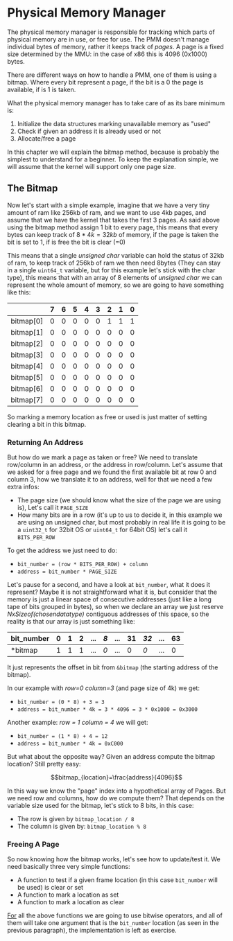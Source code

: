 # Physical Memory Manager

The physical memory manager is responsible for tracking which parts of physical memory are in use, or free for use. The PMM doesn't manage individual bytes of memory, rather it keeps track of *pages*. A page is a fixed size determined by the MMU: in the case of x86 this is 4096 (0x1000) bytes.

There are different ways on how to handle a PMM, one of them is using a bitmap. Where every bit represent a page, if the bit is a 0 the page is available, if is 1 is taken.

What the physical memory manager has to take care of as its bare minimum is:

1. Initialize the data structures marking unavailable memory as "used"
2. Check if given an address it is already used or not
3. Allocate/free a page

In this chapter we will explain the bitmap method, because is probably the simplest to understand for a beginner. To keep the explanation simple, we will assume that the kernel will support only one page size.

## The Bitmap

Now let's start with a simple example, imagine that we have a very tiny amount of ram like 256kb of ram, and we want to use 4kb pages, and assume that we have the kernel that takes the first 3 pages. As said above using the bitmap method assign 1 bit to every page, this means that every bytes can keep track of $8*4k=32kb$ of memory, if the page is taken the bit is set to 1, if is free the bit is clear (=0)

This means that a single *unsigned char* variable can hold the status of 32kb of ram, to keep track of 256kb of ram we then need 8bytes (They can stay in a single `uint64_t` variable, but for this example let's stick with the char type), this means that with an array of 8 elements of *unsigned char* we can represent the whole amount of memory, so we are going to have something like this:


|           | 7 | 6 | 5 | 4 | 3 | 2 | 1 | 0 |
|-----------|---|---|---|---|---|---|---|---|
| bitmap[0] | 0 | 0 | 0 | 0 | 0 | 1 | 1 | 1 |
| bitmap[1] | 0 | 0 | 0 | 0 | 0 | 0 | 0 | 0 |
| bitmap[2] | 0 | 0 | 0 | 0 | 0 | 0 | 0 | 0 |
| bitmap[3] | 0 | 0 | 0 | 0 | 0 | 0 | 0 | 0 |
| bitmap[4] | 0 | 0 | 0 | 0 | 0 | 0 | 0 | 0 |
| bitmap[5] | 0 | 0 | 0 | 0 | 0 | 0 | 0 | 0 |
| bitmap[6] | 0 | 0 | 0 | 0 | 0 | 0 | 0 | 0 |
| bitmap[7] | 0 | 0 | 0 | 0 | 0 | 0 | 0 | 0 |

So marking a memory location as free or used is just matter of setting clearing a bit in this bitmap.

### Returning An Address

But how do we mark a page as taken or free? We need to translate row/column in an address, or the address in row/column. Let's assume that we asked for a free page and we found the first available bit at row 0 and column 3, how we translate it to an address, well for that we need a few extra infos:

* The page size (we should know what the size of the page we are using is), Let's call it `PAGE_SIZE`
* How many bits are in a row (it's up to us to decide it, in this example we are using an unsigned char, but most probably in real life it is going to be a `uint32_t` for 32bit OS or `uint64_t` for 64bit OS) let's call it `BITS_PER_ROW`

To get the address we just need to do:

* `bit_number = (row * BITS_PER_ROW) + column`
* `address = bit_number * PAGE_SIZE`

Let's pause for a second, and have a look at `bit_number`, what it does it represent? Maybe it is not straightforward what it is, but consider that the memory is just a linear space of consecutive addresses (just like a long tape of bits grouped in bytes), so when we declare an array we just reserve *NxSizeof(chosendatatype)* contiguous addresses of this space, so the reality is that our array is just something like:

 | bit_number | 0 | 1 | 2 | ... | *8* | ... | 31 | *32* | ... | 63 |
 |------------|---|---|---|-----|-----|-----|----|------|-----|----|
 | \*bitmap   | 1 | 1 | 1 | ... | *0* | ... |  0 |  *0* | ... |  0 |

It just represents the offset in bit from `&bitmap` (the starting address of the bitmap).

In our example with *row=0 column=3* (and page size of 4k) we get:

* `bit_number = (0 * 8) + 3 = 3`
* `address = bit_number * 4k = 3 * 4096 = 3 * 0x1000 = 0x3000`

Another example: *row = 1 column = 4* we will get:

* `bit_number = (1 * 8) + 4 = 12`
* `address = bit_number * 4k = 0xC000`

But what about the opposite way? Given an address compute the bitmap location? Still pretty easy:

$$bitmap_{location}=\frac{address}{4096}$$

In this way we know the "page" index into a hypothetical array of Pages. But we need row and columns, how do we compute them? That depends on the variable size used for the bitmap, let's stick to 8 bits, in this case:

* The row is given by `bitmap_location / 8`
* The column is given by: `bitmap_location % 8`

### Freeing A Page

So now knowing how the bitmap works, let's see how to update/test it. We need basically three very simple functions:

* A function to test if a given frame location (in this case `bit_number` will be used) is clear or set
* A function to mark a location as set
* A function to mark a location as clear

[For](for.md) all the above functions we are going to use bitwise operators, and all of them will take one argument that is the `bit_number` location (as seen in the previous paragraph), the implementation is left as exercise.

